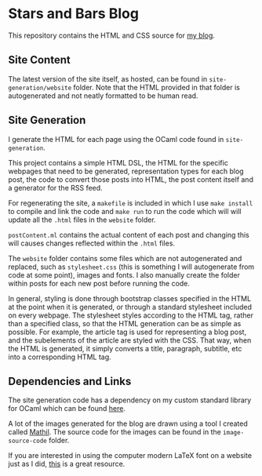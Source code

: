# Stars and Bars Blog

This repository contains the HTML and CSS source for [my blog](https://stars-and-bars.net).

## Site Content

The latest version of the site itself, as hosted, can be found in `site-generation/website` folder. Note that the HTML provided in that folder is autogenerated and not neatly formatted to be human read.

## Site Generation

I generate the HTML for each page using the OCaml code found in `site-generation`.

This project contains a simple HTML DSL, the HTML for the specific webpages that need to be generated, representation types for each blog post, the code to convert those posts into HTML, the post content itself and a generator for the RSS feed.

For regenerating the site, a `makefile` is included in which I use `make install` to compile and link the code and `make run` to run the code which will will update all the `.html` files in the `website` folder.

`postContent.ml` contains the actual content of each post and changing this will causes changes reflected within the `.html` files.

The `website` folder contains some files which are not autogenerated and replaced, such as `stylesheet.css` (this is something I will autogenerate from code at some point), images and fonts. I also manually create the folder within posts for each new post before running the code.

In general, styling is done through bootstrap classes specified in the HTML at the point when it is generated, or through a standard stylesheet included on every webpage. The stylesheet styles according to the HTML tag, rather than a specified class, so that the HTML generation can be as simple as possible. For example, the article tag is used for representing a blog post, and the subelements of the article are styled with the CSS. That way, when the HTML is generated, it simply converts a title, paragraph, subtitle, etc into a corresponding HTML tag.

## Dependencies and Links

The site generation code has a dependency on my custom standard library for OCaml which can be found [here](https://github.com/aaron-jack-manning/ocaml-standard-library).

A lot of the images generated for the blog are drawn using a tool I created called [Mathil](https://github.com/aaron-jack-manning/mathil). The source code for the images can be found in the `image-source-code` folder.

If you are interested in using the computer modern LaTeX font on a website just as I did, [this](https://checkmyworking.com/cm-web-fonts/) is a great resource.
